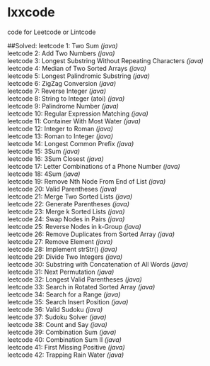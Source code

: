 # lxxcode
code for Leetcode or Lintcode

##Solved:
leetcode 1: Two Sum *(java)*  
leetcode 2: Add Two Numbers *(java)*  
leetcode 3: Longest Substring Without Repeating Characters *(java)*  
leetcode 4: Median of Two Sorted Arrays *(java)*  
leetcode 5: Longest Palindromic Substring *(java)*  
leetcode 6: ZigZag Conversion *(java)*  
leetcode 7: Reverse Integer *(java)*  
leetcode 8: String to Integer (atoi) *(java)*  
leetcode 9: Palindrome Number *(java)*  
leetcode 10: Regular Expression Matching *(java)*  
leetcode 11: Container With Most Water *(java)*  
leetcode 12: Integer to Roman *(java)*  
leetcode 13: Roman to Integer *(java)*  
leetcode 14: Longest Common Prefix *(java)*  
leetcode 15: 3Sum *(java)*  
leetcode 16: 3Sum Closest *(java)*  
leetcode 17: Letter Combinations of a Phone Number *(java)*  
leetcode 18: 4Sum *(java)*  
leetcode 19: Remove Nth Node From End of List *(java)*  
leetcode 20: Valid Parentheses *(java)*  
leetcode 21: Merge Two Sorted Lists *(java)*  
leetcode 22: Generate Parentheses *(java)*  
leetcode 23: Merge k Sorted Lists *(java)*  
leetcode 24: Swap Nodes in Pairs *(java)*  
leetcode 25: Reverse Nodes in k-Group *(java)*  
leetcode 26: Remove Duplicates from Sorted Array *(java)*  
leetcode 27: Remove Element *(java)*  
leetcode 28: Implement strStr() *(java)*  
leetcode 29: Divide Two Integers *(java)*  
leetcode 30: Substring with Concatenation of All Words *(java)*  
leetcode 31: Next Permutation *(java)*  
leetcode 32: Longest Valid Parentheses *(java)*  
leetcode 33: Search in Rotated Sorted Array *(java)*  
leetcode 34: Search for a Range *(java)*  
leetcode 35: Search Insert Position *(java)*  
leetcode 36: Valid Sudoku *(java)*  
leetcode 37: Sudoku Solver *(java)*  
leetcode 38: Count and Say *(java)*  
leetcode 39: Combination Sum *(java)*  
leetcode 40: Combination Sum II *(java)*  
leetcode 41: First Missing Positive *(java)*  
leetcode 42: Trapping Rain Water *(java)*  
